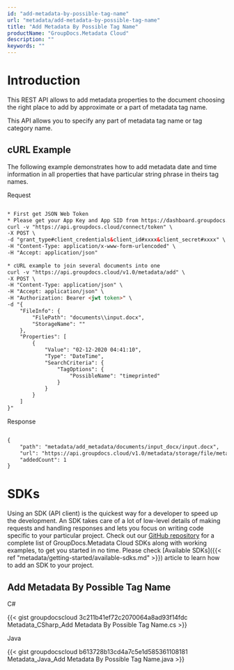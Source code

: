```yaml
---
id: "add-metadata-by-possible-tag-name"
url: "metadata/add-metadata-by-possible-tag-name"
title: "Add Metadata By Possible Tag Name"
productName: "GroupDocs.Metadata Cloud"
description: ""
keywords: ""
---
```







# Introduction #

This REST API allows to add metadata properties to the document choosing the right place to add by approximate or a part of metadata tag name.

This API allows you to specify any part of metadata tag name or tag category name.

## cURL Example ##

The following example demonstrates how to add metadata date and time information in all properties that have particular string phrase in theirs tag names.


 Request

```html 

* First get JSON Web Token
* Please get your App Key and App SID from https://dashboard.groupdocs.cloud/#/apps. Kindly place App Key in "client_secret" and App SID in "client_id" argument.
curl -v "https://api.groupdocs.cloud/connect/token" \
-X POST \
-d "grant_type#client_credentials&client_id#xxxx&client_secret#xxxx" \
-H "Content-Type: application/x-www-form-urlencoded" \
-H "Accept: application/json"
   
* cURL example to join several documents into one
curl -v "https://api.groupdocs.cloud/v1.0/metadata/add" \
-X POST \
-H "Content-Type: application/json" \
-H "Accept: application/json" \
-H "Authorization: Bearer <jwt token>" \
-d "{
    "FileInfo": {
        "FilePath": "documents\\input.docx",
        "StorageName": ""
    },
    "Properties": [
        {
            "Value": "02-12-2020 04:41:10",
            "Type": "DateTime",
            "SearchCriteria": {
                "TagOptions": {
                    "PossibleName": "timeprinted"
                }
            }
        }
    ]
}"

 ```


 Response

```html 

{
    "path": "metadata/add_metadata/documents/input_docx/input.docx",
    "url": "https://api.groupdocs.cloud/v1.0/metadata/storage/file/metadata/add_metadata/documents/input_docx/input.docx",
    "addedCount": 1
}

 ```



# SDKs #

Using an SDK (API client) is the quickest way for a developer to speed up the development. An SDK takes care of a lot of low-level details of making requests and handling responses and lets you focus on writing code specific to your particular project. Check out our [GitHub repository](https://github.com/groupdocs-metadata-cloud) for a complete list of GroupDocs.Metadata Cloud SDKs along with working examples, to get you started in no time. Please check [Available SDKs]({{< ref "metadata/getting-started/available-sdks.md" >}}) article to learn how to add an SDK to your project.

## Add Metadata By Possible Tag Name ##


 C#



{{< gist groupdocscloud 3c211b41ef72c2070064a8ad93f14fdc Metadata_CSharp_Add Metadata By Possible Tag Name.cs >}}





 Java




{{< gist groupdocscloud b613728b13cd4a7c5e1d585361108181 Metadata_Java_Add Metadata By Possible Tag Name.java >}}




